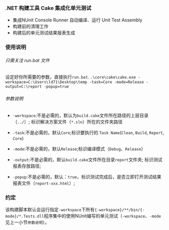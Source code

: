 ### .NET 构建工具 Cake 集成化单元测试
* 集成NUnit Console Runner 自动编译、运行 Unit Test Assembly
* 构建前的清理工作
* 构建后的单元测试结果报表生成

### 使用说明

###### 只需关注 run.bat 文件
设定好你所需要的参数，直接执行`run.bat`.
```.\core\cake\cake.exe -workspace=C:\Users\ld71\Desktop\temp -task=Core -mode=Release -output=C:\report -popup=true```
###### 参数说明
* `-workspace`:不是必需的，默认为`build.cake`文件所在路径的上层目录（`../`）; 标识解决方案文件（`*.sln`）所在的文件夹路径


* `-task`:不是必需的，默认`Core`;标识要执行的 `Task Name`(`Clean`, `Build`, `Report`, `Core`)


* `-mode`:不是必需的，默认`Release`;标识编译模式（`Debug`、`Release`）


* `-output`:不是必需的，默认`build.cake`文件所在目录`report`文件夹; 标识测试报表存放路径;


* `-popup`:不是必需的，默认：`true`，标识测试完成后，是否立即打开测试结果报表文件（`report-xxx.html`）;

### 约定
该构建脚本默认会运行指定`-workspace`下所有`{-workspace}/**/bin/{-mode}/*.Tests.dll`程序集中的使用NUnit编写的单元测试（`-workspace`、`-mode`见上一小节`参数说明`）。
